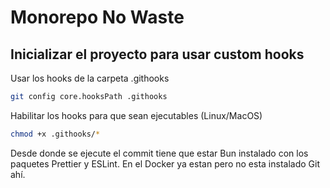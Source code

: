 # Monorepo No Waste

## Inicializar el proyecto para usar custom hooks

Usar los hooks de la carpeta .githooks
```bash
git config core.hooksPath .githooks
```

Habilitar los hooks para que sean ejecutables (Linux/MacOS)
```bash
chmod +x .githooks/*
```
Desde donde se ejecute el commit tiene que estar Bun instalado con los paquetes Prettier y ESLint. En el Docker ya estan pero no esta instalado Git ahí.
